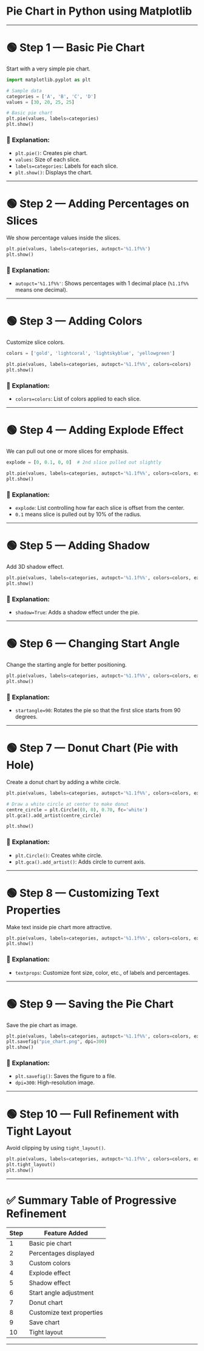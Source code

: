 # **Pie Chart in Python using Matplotlib**

---

# 🟢 **Step 1 — Basic Pie Chart**

Start with a very simple pie chart.

```python
import matplotlib.pyplot as plt

# Sample data
categories = ['A', 'B', 'C', 'D']
values = [30, 20, 25, 25]

# Basic pie chart
plt.pie(values, labels=categories)
plt.show()
```

### 🔎 **Explanation:**

* `plt.pie()`: Creates pie chart.
* `values`: Size of each slice.
* `labels=categories`: Labels for each slice.
* `plt.show()`: Displays the chart.

---

# 🟢 **Step 2 — Adding Percentages on Slices**

We show percentage values inside the slices.

```python
plt.pie(values, labels=categories, autopct='%1.1f%%')
plt.show()
```

### 🔎 **Explanation:**

* `autopct='%1.1f%%'`: Shows percentages with 1 decimal place (`%1.1f%%` means one decimal).

---

# 🟢 **Step 3 — Adding Colors**

Customize slice colors.

```python
colors = ['gold', 'lightcoral', 'lightskyblue', 'yellowgreen']

plt.pie(values, labels=categories, autopct='%1.1f%%', colors=colors)
plt.show()
```

### 🔎 **Explanation:**

* `colors=colors`: List of colors applied to each slice.

---

# 🟢 **Step 4 — Adding Explode Effect**

We can pull out one or more slices for emphasis.

```python
explode = [0, 0.1, 0, 0]  # 2nd slice pulled out slightly

plt.pie(values, labels=categories, autopct='%1.1f%%', colors=colors, explode=explode)
plt.show()
```

### 🔎 **Explanation:**

* `explode`: List controlling how far each slice is offset from the center.
* `0.1` means slice is pulled out by 10% of the radius.

---

# 🟢 **Step 5 — Adding Shadow**

Add 3D shadow effect.

```python
plt.pie(values, labels=categories, autopct='%1.1f%%', colors=colors, explode=explode, shadow=True)
plt.show()
```

### 🔎 **Explanation:**

* `shadow=True`: Adds a shadow effect under the pie.

---

# 🟢 **Step 6 — Changing Start Angle**

Change the starting angle for better positioning.

```python
plt.pie(values, labels=categories, autopct='%1.1f%%', colors=colors, explode=explode, shadow=True, startangle=90)
plt.show()
```

### 🔎 **Explanation:**

* `startangle=90`: Rotates the pie so that the first slice starts from 90 degrees.

---

# 🟢 **Step 7 — Donut Chart (Pie with Hole)**

Create a donut chart by adding a white circle.

```python
plt.pie(values, labels=categories, autopct='%1.1f%%', colors=colors, explode=explode, shadow=True, startangle=90)

# Draw a white circle at center to make donut
centre_circle = plt.Circle((0, 0), 0.70, fc='white')
plt.gca().add_artist(centre_circle)

plt.show()
```

### 🔎 **Explanation:**

* `plt.Circle()`: Creates white circle.
* `plt.gca().add_artist()`: Adds circle to current axis.

---

# 🟢 **Step 8 — Customizing Text Properties**

Make text inside pie chart more attractive.

```python
plt.pie(values, labels=categories, autopct='%1.1f%%', colors=colors, explode=explode, shadow=True, startangle=90, textprops={'fontsize': 12, 'color': 'black'})
plt.show()
```

### 🔎 **Explanation:**

* `textprops`: Customize font size, color, etc., of labels and percentages.

---

# 🟢 **Step 9 — Saving the Pie Chart**

Save the pie chart as image.

```python
plt.pie(values, labels=categories, autopct='%1.1f%%', colors=colors, explode=explode, shadow=True, startangle=90)
plt.savefig("pie_chart.png", dpi=300)
plt.show()
```

### 🔎 **Explanation:**

* `plt.savefig()`: Saves the figure to a file.
* `dpi=300`: High-resolution image.

---

# 🟢 **Step 10 — Full Refinement with Tight Layout**

Avoid clipping by using `tight_layout()`.

```python
plt.pie(values, labels=categories, autopct='%1.1f%%', colors=colors, explode=explode, shadow=True, startangle=90, textprops={'fontsize': 12, 'color': 'black'})
plt.tight_layout()
plt.show()
```

---

# ✅ **Summary Table of Progressive Refinement**

| Step | Feature Added             |
| ---- | ------------------------- |
| 1    | Basic pie chart           |
| 2    | Percentages displayed     |
| 3    | Custom colors             |
| 4    | Explode effect            |
| 5    | Shadow effect             |
| 6    | Start angle adjustment    |
| 7    | Donut chart               |
| 8    | Customize text properties |
| 9    | Save chart                |
| 10   | Tight layout              |

---


